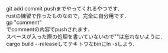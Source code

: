 git add commit pushまでやってくれるやつです．  
rustの練習で作ったものなので，完全に自分用です．  
gp "comment"  
でcommentの内容でpushされます．  
スペースが入った際の処理を書いていないので""は忘れないように．  
cargo build --releaseしてテキトウなbinにln -sしよう．  